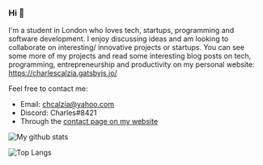### Hi 👋

I'm a student in London who loves tech, startups, programming and software development. I enjoy discussing ideas and am looking to collaborate on interesting/ innovative projects or startups. You can see some more of my projects and read some interesting blog posts on tech, programming, entrepreneurship and productivity on my personal website: https://charlescalzia.gatsbyjs.io/

Feel free to contact me:
- Email: chcalzia@yahoo.com
- Discord: Charles#8421
- Through the [contact page on my website](https://charlescalzia.gatsbyjs.io/contact)

![My github stats](https://github-readme-stats.vercel.app/api?username=CharlesCalzia)

![Top Langs](https://github-readme-stats.vercel.app/api/top-langs/?username=CharlesCalzia)
